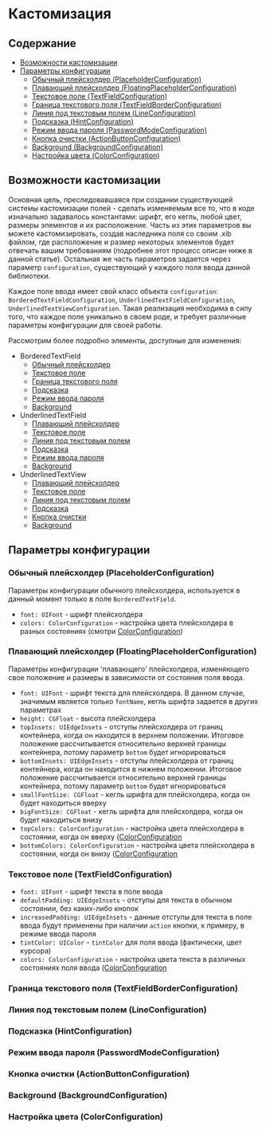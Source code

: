 # Кастомизация

## Содержание

- [Возможности кастомизации](#Возможности-кастомизации)
- [Параметры конфигурации](#Параметры-конфигурации)
	- [Обычный плейсхолдер (PlaceholderConfiguration)](#Обычный-плейсхолдер-(PlaceholderConfiguration))
	- [Плавающий плейсхолдер (FloatingPlaceholderConfiguration)](#Плавающий-плейсхолдер-(FloatingPlaceholderConfiguration))
	- [Текстовое поле (TextFieldConfiguration)](#Текстовое-поле-(TextFieldConfiguration))
	- [Граница текстового поля (TextFieldBorderConfiguration)](#Граница-текстового-поля-(TextFieldBorderConfiguration))
	- [Линия под текстовым полем (LineConfiguration)](#Линия-под-текстовым-полем-(LineConfiguration))
	- [Подсказка (HintConfiguration)](#Подсказка-(HintConfiguration))
	- [Режим ввода пароля (PasswordModeConfiguration)](#Режим-ввода-пароля-(PasswordModeConfiguration))
	- [Кнопка очистки (ActionButtonConfiguration)](#Кнопка-очистки-(ActionButtonConfiguration))
	- [Background (BackgroundConfiguration)](#Background-(BackgroundConfiguration))
	- [Настройка цвета (ColorConfiguration)](#Настройка-цвета-(ColorConfiguration))

## Возможности кастомизации

Основная цель, преследовавшаяся при создании существующей системы кастомизации полей - сделать изменяемым все то, что в коде изначально задавалось константами: шрифт, его кегль, любой цвет, размеры элементов и их расположение. Часть из этих параметров вы можете кастомизировать, создав наследника поля со своим .xib файлом, где расположение и размер некоторых элементов будет отвечать вашим требованиям (подробнее этот процесс описан ниже в данной статье). Остальная же часть параметров задается через параметр `configuration`, существующий у каждого поля ввода данной библиотеки.

Каждое поле ввода имеет свой класс объекта `configuration`: `BorderedTextFieldConfiguration`, `UnderlinedTextFieldConfiguration`, `UnderlinedTextViewConfiguration`. Такая реализация необходима в силу того, что каждое поле уникально в своем роде, и требует различные параметры конфигурации для своей работы.

Рассмотрим более подробно элементы, доступные для изменения:

* BorderedTextField
	* [Обычный плейсхолдер](#Обычный-плейсхолдер-(PlaceholderConfiguration))
	* [Текстовое поле](#Текстовое-поле-(TextFieldConfiguration))
	* [Граница текстового поля](#Граница-текстового-поля-(TextFieldBorderConfiguration))
	* [Подсказка](#Подсказка-(HintConfiguration))
	* [Режим ввода пароля](#Режим-ввода-пароля-(PasswordModeConfiguration))
	* [Background](#Background-(BackgroundConfiguration))
* UnderlinedTextField
	* [Плавающий плейсхолдер](#Плавающий-плейсхолдер-(FloatingPlaceholderConfiguration))
	* [Текстовое поле](#Текстовое-поле-(TextFieldConfiguration))
	* [Линия под текстовым полем](#Линия-под-текстовым-полем-(LineConfiguration))
	* [Подсказка](#Подсказка-(HintConfiguration))
	* [Режим ввода пароля](#Режим-ввода-пароля-(PasswordModeConfiguration))
	* [Background](#Background-(BackgroundConfiguration))
* UnderlinedTextView
	* [Плавающий плейсхолдер](#Плавающий-плейсхолдер-(FloatingPlaceholderConfiguration))
	* [Текстовое поле](#Текстовое-поле-(TextFieldConfiguration))
	* [Линия под текстовым полем](#Линия-под-текстовым-полем-(LineConfiguration))
	* [Подсказка](#Подсказка-(HintConfiguration))
	* [Кнопка очистки](#Кнопка-очистки-(ActionButtonConfiguration))
	* [Background](#Background-(BackgroundConfiguration))

## Параметры конфигурации

### Обычный плейсхолдер (PlaceholderConfiguration)

Параметры конфигурации обычного плейсхолдера, используется в данный момент только в поле `BorderedTextField`.

* `font: UIFont` - шрифт плейсхолдера
* `colors: ColorConfiguration` - настройка цвета плейсхолдера в разных состояниях (смотри [ColorConfiguration](#Настройка-цвета-(ColorConfiguration)))

### Плавающий плейсхолдер (FloatingPlaceholderConfiguration)

Параметры конфигурации 'плавающего' плейсхолдера, изменяющего свое положение и размеры в зависимости от состояния поля ввода.

* `font: UIFont` - шрифт текста для плейсхолдера. В данном случае, значимым является только `fontName`, кегль шрифта задается в других параметрах
* `height: CGFloat` - высота плейсхолдера
* `topInsets: UIEdgeInsets` - отступы плейсхолдера от границ контейнера, когда он находится в верхнем положении. Итоговое положение рассчитывается относительно верхней границы контейнера, потому параметр `bottom` будет игнорироваться
* `bottomInsets: UIEdgeInsets` - отступы плейсхолдера от границ контейнера, когда он находится в нижнем положении. Итоговое положение рассчитывается относительно верхней границы контейнера, потому параметр `bottom` будет игнорироваться
* `smallFontSize: CGFloat` - кегль шрифта для плейсхолдера, когда он будет находиться вверху
* `bigFontSize: CGFloat` - кегль шрифта для плейсхолдера, когда он будет находиться внизу
* `topColors: ColorConfiguration` - настройка цвета плейсхолдера в состоянии, когда он вверху ([ColorConfiguration](#Настройка-цвета-(ColorConfiguration))
* `bottomColors: ColorConfiguration` - настройка цвета плейсхолдера в состоянии, когда он внизу ([ColorConfiguration](#Настройка-цвета-(ColorConfiguration))

### Текстовое поле (TextFieldConfiguration)

* `font: UIFont` - шрифт текста в поле ввода
* `defaultPadding: UIEdgeInsets` - отступы для текста в обычном состоянии, без каких-либо кнопок
* `increasedPadding: UIEdgeInsets` - данные отступы для текста в поле ввода будут применены при наличии `action` кнопки, к примеру, в режиме ввода пароля
* `tintColor: UIColor` - `tintColor` для поля ввода (фактически, цвет курсора)
* `colors: ColorConfiguration` - настройка цвета текста в различных состояниях поля ввода ([ColorConfiguration](#Настройка-цвета-(ColorConfiguration))

### Граница текстового поля (TextFieldBorderConfiguration)

### Линия под текстовым полем (LineConfiguration)

### Подсказка (HintConfiguration)

### Режим ввода пароля (PasswordModeConfiguration)

### Кнопка очистки (ActionButtonConfiguration)

### Background (BackgroundConfiguration)

### Настройка цвета (ColorConfiguration)
